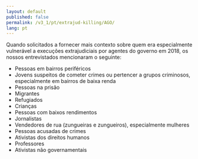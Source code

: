 ```yaml
---
layout: default
published: false
permalink: /v3_1/pt/extrajud-killing/AGO/
lang: pt
---
```


Quando solicitados a fornecer mais contexto sobre quem era especialmente vulnerável a execuções extrajudiciais por agentes do governo em 2018, os nossos entrevistados mencionaram o seguinte:
-	Pessoas em bairros periféricos
-	Jovens suspeitos de cometer crimes ou pertencer a grupos criminosos, especialmente em bairros de baixa renda
-	Pessoas na prisão
-	Migrantes
-	Refugiados
-	Crianças
-	Pessoas com baixos rendimentos
-	Jornalistas
-	Vendedores de rua (zungueiras e zungueiros), especialmente mulheres
-	Pessoas acusadas de crimes
-	Ativistas dos direitos humanos
-	Professores
-	Ativistas não governamentais
